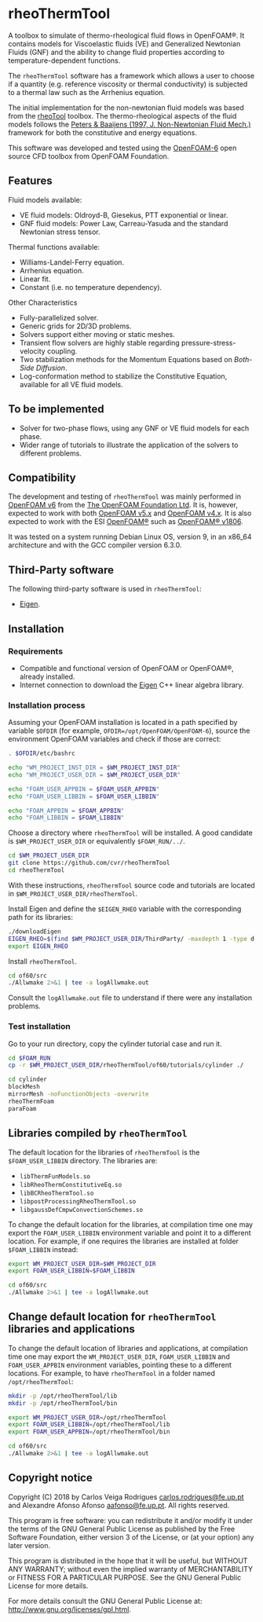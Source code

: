 # rheoThermTool

A toolbox to simulate of thermo-rheological fluid flows in OpenFOAM®.
It contains models for Viscoelastic fluids (VE) and Generalized Newtonian Fluids (GNF)
and the ability to change fluid properties according to temperature-dependent functions.

The `rheoThermTool` software has a framework which allows a user to choose if a quantity
(e.g. reference viscosity or thermal conductivity) is subjected to a thermal law
such as the Arrhenius equation.

The initial implementation for the non-newtonian fluid models
was based from the [rheoTool](https://github.com/fppimenta/rheoTool) toolbox.
The thermo-rheological aspects of the fluid models follows
the [Peters & Baaijens (1997, J. Non-Newtonian Fluid Mech.)](http://doi.org/10.1016/S0377-0257(96)01511-X)
framework for both the constitutive and energy equations.

This software was developed and tested using the [OpenFOAM-6](https://github.com/OpenFOAM/OpenFOAM-6) open source CFD toolbox from OpenFOAM Foundation.


## Features

Fluid models available:
* VE fluid models: Oldroyd-B, Giesekus, PTT exponential or linear.
* GNF fluid models: Power Law, Carreau-Yasuda and the standard Newtonian stress tensor.

Thermal functions available:
* Williams-Landel-Ferry equation.
* Arrhenius equation.
* Linear fit.
* Constant (i.e. no temperature dependency).

Other Characteristics
* Fully-parallelized solver.
* Generic grids for 2D/3D problems.
* Solvers support either moving or static meshes.
* Transient flow solvers are highly stable regarding pressure-stress-velocity coupling.
* Two stabilization methods for the Momentum Equations based on *Both-Side Diffusion*.
* Log-conformation method to stabilize the Constitutive Equation, available for all VE fluid models.


## To be implemented

* Solver for two-phase flows, using any GNF or VE fluid models for each phase.
* Wider range of tutorials to illustrate the application of the solvers to different problems.


## Compatibility

The development and testing of `rheoThermTool` was mainly
performed in [OpenFOAM v6](https://github.com/OpenFOAM/OpenFOAM-6) from the
[The OpenFOAM Foundation Ltd](https://openfoam.org/). It is, however, expected to
work with both [OpenFOAM v5.x](https://github.com/OpenFOAM/OpenFOAM-5.x)
and [OpenFOAM v4.x](https://github.com/OpenFOAM/OpenFOAM-4.x).
It is also expected to work with the ESI [OpenFOAM®](https://www.openfoam.com)
such as [OpenFOAM® v1806](https://www.openfoam.com/releases/openfoam-v1806).

It was tested on a system running Debian Linux OS, version 9, in an x86_64 architecture and
with the GCC compiler version 6.3.0.


## Third-Party software

The following third-party software is used in `rheoThermTool`:

* [Eigen](http://eigen.tuxfamily.org/).


## Installation

### Requirements

* Compatible and functional version of OpenFOAM or OpenFOAM®, already installed.
* Internet connection to download the [Eigen](http://eigen.tuxfamily.org/) C++ linear algebra library.

### Installation process

Assuming your OpenFOAM installation is located in a path
specified by variable `$OFDIR` (for example, `OFDIR=/opt/OpenFOAM/OpenFOAM-6`),
source the environment OpenFOAM variables and check if those are correct:
```sh
. $OFDIR/etc/bashrc

echo "WM_PROJECT_INST_DIR = $WM_PROJECT_INST_DIR"
echo "WM_PROJECT_USER_DIR = $WM_PROJECT_USER_DIR"

echo "FOAM_USER_APPBIN = $FOAM_USER_APPBIN"
echo "FOAM_USER_LIBBIN = $FOAM_USER_LIBBIN"

echo "FOAM_APPBIN = $FOAM_APPBIN"
echo "FOAM_LIBBIN = $FOAM_LIBBIN"
```

Choose a directory where `rheoThermTool` will be installed.
A good candidate is `$WM_PROJECT_USER_DIR` or equivalently `$FOAM_RUN/../`.
```sh
cd $WM_PROJECT_USER_DIR
git clone https://github.com/cvr/rheoThermTool
cd rheoThermTool
```
With these instructions, `rheoThermTool` source code and tutorials
are located in `$WM_PROJECT_USER_DIR/rheoThermTool`.

Install Eigen and define the `$EIGEN_RHEO` variable with the corresponding path for its libraries:
```sh
./downloadEigen
EIGEN_RHEO=$(find $WM_PROJECT_USER_DIR/ThirdParty/ -maxdepth 1 -type d -iname "eigen*" | head -n 1)
export EIGEN_RHEO
```

Install `rheoThermTool`.
```sh
cd of60/src
./Allwmake 2>&1 | tee -a logAllwmake.out
```
Consult the `logAllwmake.out` file to understand if there were any installation problems.


### Test installation

Go to your run directory, copy the cylinder tutorial case and run it.
```sh
cd $FOAM_RUN
cp -r $WM_PROJECT_USER_DIR/rheoThermTool/of60/tutorials/cylinder ./

cd cylinder
blockMesh
mirrorMesh -noFunctionObjects -overwrite
rheoThermFoam
paraFoam
```


## Libraries compiled by `rheoThermTool`

The default location for the libraries of `rheoThermTool`
is the `$FOAM_USER_LIBBIN` directory.  The libraries are:

* `libThermFunModels.so`
* `libRheoThermConstitutiveEq.so`
* `libBCRheoThermTool.so`
* `libpostProcessingRheoThermTool.so`
* `libgaussDefCmpwConvectionSchemes.so`

To change the default location for the libraries,
at compilation time one may export the `FOAM_USER_LIBBIN`
environment variable and point it to a different location.
For example, if one requires the libraries are installed
at folder `$FOAM_LIBBIN` instead:
```sh
export WM_PROJECT_USER_DIR=$WM_PROJECT_DIR
export FOAM_USER_LIBBIN=$FOAM_LIBBIN

cd of60/src
./Allwmake 2>&1 | tee -a logAllwmake.out
```

## Change default location for `rheoThermTool` libraries and applications

To change the default location of libraries and applications,
at compilation time one may export the `WM_PROJECT_USER_DIR`,
`FOAM_USER_LIBBIN` and `FOAM_USER_APPBIN` environment variables,
pointing these to a different locations.
For example, to have `rheoThermTool` in a folder named
`/opt/rheoThermTool`:
```sh
mkdir -p /opt/rheoThermTool/lib
mkdir -p /opt/rheoThermTool/bin

export WM_PROJECT_USER_DIR=/opt/rheoThermTool
export FOAM_USER_LIBBIN=/opt/rheoThermTool/lib
export FOAM_USER_APPBIN=/opt/rheoThermTool/bin

cd of60/src
./Allwmake 2>&1 | tee -a logAllwmake.out
```













## Copyright notice

Copyright (C) 2018 by Carlos Veiga Rodrigues <carlos.rodrigues@fe.up.pt>
and Alexandre Afonso Afonso <aafonso@fe.up.pt>. All rights reserved.

This program is free software: you can redistribute it and/or modify
it under the terms of the GNU General Public License as published by
the Free Software Foundation, either version 3 of the License, or
(at your option) any later version.

This program is distributed in the hope that it will be useful,
but WITHOUT ANY WARRANTY; without even the implied warranty of
MERCHANTABILITY or FITNESS FOR A PARTICULAR PURPOSE.  See the
GNU General Public License for more details.

For more details consult the GNU General Public License at:
<http://www.gnu.org/licenses/gpl.html>.

